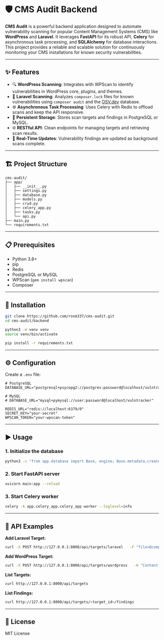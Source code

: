 # 🛡️ CMS Audit Backend

**CMS Audit** is a powerful backend application designed to automate vulnerability scanning for popular Content Management Systems (CMS) like **WordPress** and **Laravel**. It leverages **FastAPI** for its robust API, **Celery** for asynchronous task processing, and **SQLAlchemy** for database interactions. This project provides a reliable and scalable solution for continuously monitoring your CMS installations for known security vulnerabilities.

---

## ✨ Features

- 🔍 **WordPress Scanning**: Integrates with WPScan to identify vulnerabilities in WordPress core, plugins, and themes.
- 🧪 **Laravel Scanning**: Analyzes `composer.lock` files for known vulnerabilities using `composer audit` and the [OSV.dev](https://osv.dev) database.
- ⚙️ **Asynchronous Task Processing**: Uses Celery with Redis to offload scans and keep the API responsive.
- 💾 **Persistent Storage**: Stores scan targets and findings in PostgreSQL or MySQL.
- 🌐 **RESTful API**: Clean endpoints for managing targets and retrieving scan results.
- 🔁 **Real-Time Updates**: Vulnerability findings are updated as background scans complete.

---

## 🏗️ Project Structure

```
cms-audit/
├── app/
│   ├── __init__.py
│   ├── settings.py
│   ├── database.py
│   ├── models.py
│   ├── crud.py
│   ├── celery_app.py
│   ├── tasks.py
│   └── api.py
├── main.py
└── requirements.txt
```

---

## 📋 Prerequisites

- Python 3.8+
- pip
- Redis
- PostgreSQL or MySQL
- WPScan (`gem install wpscan`)
- Composer

---

## 🚀 Installation

```bash
git clone https://github.com/roxm337/cms-audit.git
cd cms-audit/backend

python3 -m venv venv
source venv/bin/activate

pip install -r requirements.txt
```

---

## ⚙️ Configuration

Create a `.env` file:

```env
# PostgreSQL
DATABASE_URL="postgresql+psycopg2://postgres:password@localhost/vulntracker"

# MySQL
# DATABASE_URL="mysql+pymysql://user:password@localhost/vulntracker"

REDIS_URL="redis://localhost:6379/0"
SECRET_KEY="your-secret"
WPSCAN_TOKEN="your-wpscan-token"
```

---

## ▶️ Usage

### 1. Initialize the database

```bash
python3 -c "from app.database import Base, engine; Base.metadata.create_all(engine)"
```

### 2. Start FastAPI server

```bash
uvicorn main:app --reload
```

### 3. Start Celery worker

```bash
celery -A app.celery_app.celery_app worker --loglevel=info
```

---

## 📡 API Examples

**Add Laravel Target:**

```bash
curl -X POST http://127.0.0.1:8000/api/targets/laravel   -F "file=@composer.lock"
```

**Add WordPress Target:**

```bash
curl -X POST http://127.0.0.1:8000/api/targets/wordpress   -H "Content-Type: application/json"   -d '{"url": "http://example.com"}'
```

**List Targets:**

```bash
curl http://127.0.0.1:8000/api/targets
```

**List Findings:**

```bash
curl http://127.0.0.1:8000/api/targets/<target_id>/findings
```

---

## 📄 License

MIT License
